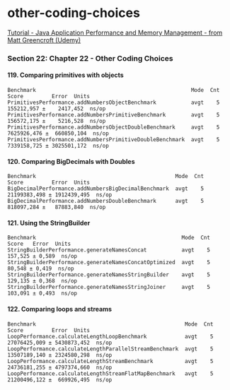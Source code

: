 # other-coding-choices
[Tutorial - Java Application Performance and Memory Management - from Matt Greencroft (Udemy)](../README.md)

### Section 22: Chapter 22 - Other Coding Choices

#### 119. Comparing primitives with objects
```
Benchmark                                                 Mode  Cnt        Score         Error  Units
PrimitivesPerformance.addNumbersObjectBenchmark           avgt    5   155212,957 ±    2417,452  ns/op
PrimitivesPerformance.addNumbersPrimitiveBenchmark        avgt    5   156572,175 ±    5216,528  ns/op
PrimitivesPerformance.addNumbersObjectDoubleBenchmark     avgt    5  7625926,476 ±  660850,104  ns/op
PrimitivesPerformance.addNumbersPrimitiveDoubleBenchmark  avgt    5  7339158,725 ± 3025501,172  ns/op
```

#### 120. Comparing BigDecimals with Doubles
```
Benchmark                                            Mode  Cnt         Score         Error  Units
BigDecimalPerformance.addNumbersBigDecimalBenchmark  avgt    5  21199383,498 ± 1912439,495  ns/op
BigDecimalPerformance.addNumbersDoubleBenchmark      avgt    5    818097,284 ±   87883,840  ns/op
```

#### 121. Using the StringBuilder
```
Benchmark                                              Mode  Cnt    Score   Error  Units
StringBuilderPerformance.generateNamesConcat           avgt    5  157,525 ± 0,589  ns/op
StringBuilderPerformance.generateNamesConcatOptimized  avgt    5   80,548 ± 0,419  ns/op
StringBuilderPerformance.generateNamesStringBuilder    avgt    5  129,135 ± 0,368  ns/op
StringBuilderPerformance.generateNamesStringJoiner     avgt    5  103,091 ± 0,493  ns/op
```

#### 122. Comparing loops and streams

```
Benchmark                                               Mode  Cnt         Score         Error  Units
LoopPerformance.calculateLengthLoopBenchmark            avgt    5  27076425,009 ± 5430873,452  ns/op
LoopPerformance.calculateLengthParallelStreamBenchmark  avgt    5  13507189,140 ± 2324580,298  ns/op
LoopPerformance.calculateLengthStreamBenchmark          avgt    5  24736181,255 ± 4797374,660  ns/op
LoopPerformance.calculateLengthStreamFlatMapBenchmark   avgt    5  21200496,122 ±  669926,495  ns/op
```